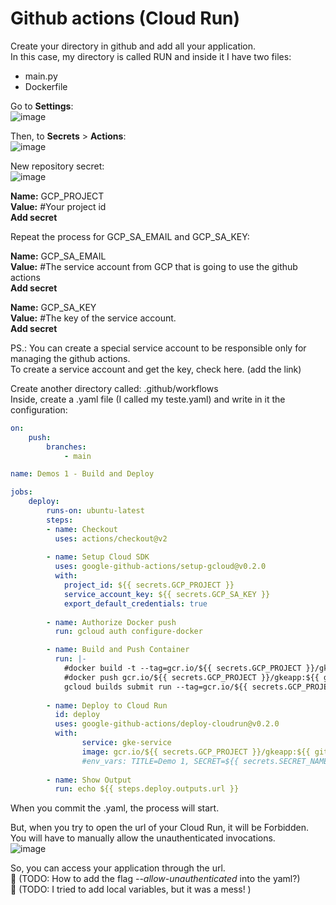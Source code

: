 # Github actions (Cloud Run)   

Create your directory in github and add all your application.    
In this case, my directory is called RUN and inside it I have two files:  
   - main.py   
   - Dockerfile   

Go to **Settings**:   
![image](https://user-images.githubusercontent.com/58811514/178796626-ca3de7e5-f12c-4928-8f49-91671f8b847a.png)   

Then, to **Secrets** > **Actions**:   
![image](https://user-images.githubusercontent.com/58811514/178797012-4c1763ed-5ef8-4ad3-b7a0-9d7885750d79.png)   

New repository secret:   
![image](https://user-images.githubusercontent.com/58811514/178797174-6fa73b1b-2997-4809-a3ad-d59e8a85ecf6.png)    

**Name:** GCP_PROJECT   
**Value:** #Your project id   
**Add secret**   

Repeat the process for GCP_SA_EMAIL and GCP_SA_KEY:   

**Name:** GCP_SA_EMAIL   
**Value:** #The service account from GCP that is going to use the github actions   
**Add secret**   

**Name:** GCP_SA_KEY   
**Value:** #The key of the service account.   
**Add secret**   

PS.: You can create a special service account to be responsible only for managing the github actions.   
To create a service account and get the key, check here. (add the link)   

Create another directory called: .github/workflows   
Inside, create a .yaml file (I called my teste.yaml) and write in it the configuration:   
```yaml
on:
    push:
        branches:
            - main

name: Demos 1 - Build and Deploy

jobs:
    deploy:
        runs-on: ubuntu-latest
        steps:
        - name: Checkout
          uses: actions/checkout@v2
          
        - name: Setup Cloud SDK
          uses: google-github-actions/setup-gcloud@v0.2.0
          with:
            project_id: ${{ secrets.GCP_PROJECT }}
            service_account_key: ${{ secrets.GCP_SA_KEY }}
            export_default_credentials: true
            
        - name: Authorize Docker push
          run: gcloud auth configure-docker

        - name: Build and Push Container
          run: |-
            #docker build -t --tag=gcr.io/${{ secrets.GCP_PROJECT }}/gkeapp:${{ github.she }} .
            #docker push gcr.io/${{ secrets.GCP_PROJECT }}/gkeapp:${{ github.sha }}
            gcloud builds submit run --tag=gcr.io/${{ secrets.GCP_PROJECT }}/gkeapp:${{ github.sha }}
            
        - name: Deploy to Cloud Run
          id: deploy
          uses: google-github-actions/deploy-cloudrun@v0.2.0
          with:
                service: gke-service
                image: gcr.io/${{ secrets.GCP_PROJECT }}/gkeapp:${{ github.sha }}
                #env_vars: TITLE=Demo 1, SECRET=${{ secrets.SECRET_NAME }}
                
        - name: Show Output
          run: echo ${{ steps.deploy.outputs.url }}
```

When you commit the .yaml, the process will start.   

But, when you try to open the url of your Cloud Run, it will be Forbidden. You will have to manually allow the unauthenticated invocations.   
![image](https://user-images.githubusercontent.com/58811514/178827440-0d1d3621-a745-44ac-bda4-7bb24b45b656.png)   



So, you can access your application through the url.     
:pineapple: (TODO: How to add the flag *--allow-unauthenticated* into the yaml?)   
:pineapple: (TODO: I tried to add local variables, but it was a mess! )
